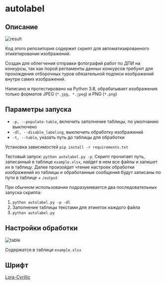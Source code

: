 # autolabel

## Описание
![result](https://i.imgur.com/td5DfUM.jpg)


Код этого репозитория содержит скрипт для автоматизированного этикетирования изображений.

Создан для облегчения отправки фотографий работ по ДПИ на конкурсы, 
так как порой регламенты данных конкурсов требуют для прохождения отборочных туров 
обязательной подписи изображений внутри самих изображений.

Написано и протестировано на Python 3.8, обрабатывает изображения только форматов JPEG (`*.jpg, *.jpeg`) и PNG (`*.png`)

## Параметры запуска
- `-p, --populate-table`, включить заполнение таблицы, по умолчанию выключено
- `-dl, --disable_labeling`, выключить обработку изображений
- `-t, --table`, указать путь до таблицы для обработки


Установка зависимостей `pip install -r requirements.txt`

Тестовый запуск: `python autolabel.py -p`. Скрипт прочитает путь, 
записанный в таблице `example.xlsx`, найдет в нем все файлы и запишет их в таблицу.
Далее произойдет чтение настроек обработки изображений из таблицы и обработанные сообщения будут записаны
по пути в таблице + `/output`

При обычном использовании подразумевается два последовательных запуска скрипта:
1. `python autolabel.py -p -dl`
2. Заполнение таблицы текстами для этикеток каждого файла
3. `python autolabel.py`

## Настройки обработки
![table](https://i.imgur.com/aYCltjc.png)

Cодержатся в таблице `example.xlsx`

## Шрифт
[Lora-Cyrillic](https://github.com/cyrealtype/Lora-Cyrillic)